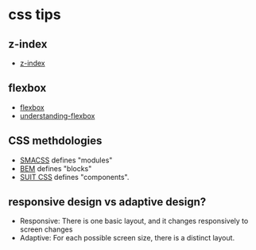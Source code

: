# css tips

## z-index

- [z-index](http://www.alsacreations.com/astuce/lire/84-comment-fonctionne-la-proprit-css-z-index.html)

## flexbox

- [flexbox](http://www.flexboxpatterns.com/home)
- [understanding-flexbox](https://medium.freecodecamp.com/understanding-flexbox-everything-you-need-to-know-b4013d4dc9af)

## CSS methdologies 

- [SMACSS](https://smacss.com/) defines "modules"
- [BEM](https://en.bem.info/) defines "blocks"
- [SUIT CSS](https://github.com/suitcss/suit/blob/master/doc/naming-conventions.md) defines "components".

## responsive design vs adaptive design?

- Responsive: There is one basic layout, and it changes responsively to
  screen changes
- Adaptive: For each possible screen size, there is a distinct layout.
